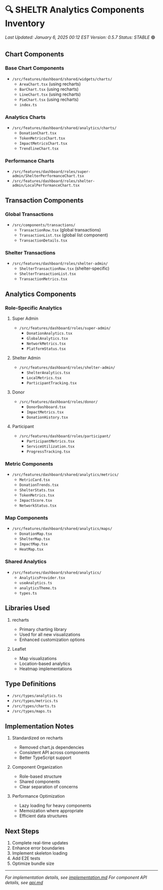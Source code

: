 # 🔍 SHELTR Analytics Components Inventory
*Last Updated: January 6, 2025 00:12 EST*
*Version: 0.5.7*
*Status: STABLE* 🟢

## Chart Components

### Base Chart Components
- `/src/features/dashboard/shared/widgets/charts/`
  - `AreaChart.tsx` (using recharts)
  - `BarChart.tsx` (using recharts)
  - `LineChart.tsx` (using recharts)
  - `PieChart.tsx` (using recharts)
  - `index.ts`

### Analytics Charts
- `/src/features/dashboard/shared/analytics/charts/`
  - `DonationChart.tsx`
  - `TokenMetricsChart.tsx`
  - `ImpactMetricsChart.tsx`
  - `TrendlineChart.tsx`

### Performance Charts
- `/src/features/dashboard/roles/super-admin/ShelterPerformanceChart.tsx`
- `/src/features/dashboard/roles/shelter-admin/LocalPerformanceChart.tsx`

## Transaction Components

### Global Transactions
- `/src/components/transactions/`
  - `TransactionRow.tsx` (global transactions)
  - `TransactionList.tsx` (global list component)
  - `TransactionDetails.tsx`

### Shelter Transactions
- `/src/features/dashboard/roles/shelter-admin/`
  - `ShelterTransactionRow.tsx` (shelter-specific)
  - `ShelterTransactionList.tsx`
  - `TransactionMetrics.tsx`

## Analytics Components

### Role-Specific Analytics
1. Super Admin
   - `/src/features/dashboard/roles/super-admin/`
     - `DonationAnalytics.tsx`
     - `GlobalAnalytics.tsx`
     - `NetworkMetrics.tsx`
     - `PlatformStatus.tsx`

2. Shelter Admin
   - `/src/features/dashboard/roles/shelter-admin/`
     - `ShelterAnalytics.tsx`
     - `LocalMetrics.tsx`
     - `ParticipantTracking.tsx`

3. Donor
   - `/src/features/dashboard/roles/donor/`
     - `DonorDashboard.tsx`
     - `ImpactMetrics.tsx`
     - `DonationHistory.tsx`

4. Participant
   - `/src/features/dashboard/roles/participant/`
     - `ParticipantMetrics.tsx`
     - `ServiceUtilization.tsx`
     - `ProgressTracking.tsx`

### Metric Components
- `/src/features/dashboard/shared/analytics/metrics/`
  - `MetricCard.tsx`
  - `DonationTrends.tsx`
  - `ShelterStats.tsx`
  - `TokenMetrics.tsx`
  - `ImpactScore.tsx`
  - `NetworkStatus.tsx`

### Map Components
- `/src/features/dashboard/shared/analytics/maps/`
  - `DonationMap.tsx`
  - `ShelterMap.tsx`
  - `ImpactMap.tsx`
  - `HeatMap.tsx`

### Shared Analytics
- `/src/features/dashboard/shared/analytics/`
  - `AnalyticsProvider.tsx`
  - `useAnalytics.ts`
  - `analyticsTheme.ts`
  - `types.ts`

## Libraries Used
1. recharts
   - Primary charting library
   - Used for all new visualizations
   - Enhanced customization options

2. Leaflet
   - Map visualizations
   - Location-based analytics
   - Heatmap implementations

## Type Definitions
- `/src/types/analytics.ts`
- `/src/types/metrics.ts`
- `/src/types/charts.ts`
- `/src/types/maps.ts`

## Implementation Notes
1. Standardized on recharts
   - Removed chart.js dependencies
   - Consistent API across components
   - Better TypeScript support

2. Component Organization
   - Role-based structure
   - Shared components
   - Clear separation of concerns

3. Performance Optimization
   - Lazy loading for heavy components
   - Memoization where appropriate
   - Efficient data structures

## Next Steps
1. Complete real-time updates
2. Enhance error boundaries
3. Implement skeleton loading
4. Add E2E tests
5. Optimize bundle size

---
*For implementation details, see [implementation.md](./implementation.md)*
*For component API details, see [api.md](./api.md)* 
